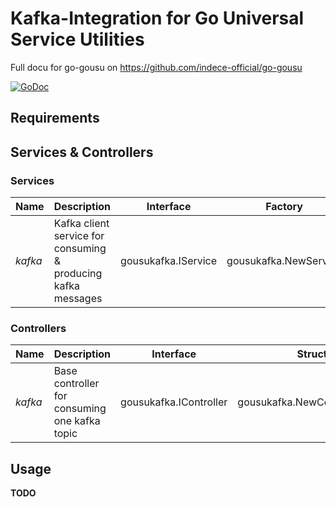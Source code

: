 # Kafka-Integration for Go Universal Service Utilities

Full docu for go-gousu on https://github.com/indece-official/go-gousu

[![GoDoc](https://godoc.org/github.com/indece-official/go-gousu-kafka?status.svg)](https://godoc.org/github.com/indece-official/go-gousu-kafka)

## Requirements

## Services & Controllers
### Services
| Name | Description | Interface | Factory |
| --- | --- | --- | --- |
| _kafka_ | Kafka client service for consuming & producing kafka messages | gousukafka.IService | gousukafka.NewService | 

### Controllers
| Name | Description | Interface | Struct |
| --- | --- | --- | --- |
| _kafka_ | Base  controller for consuming one kafka topic | gousukafka.IController | gousukafka.NewControllerBase | 

## Usage
**TODO**